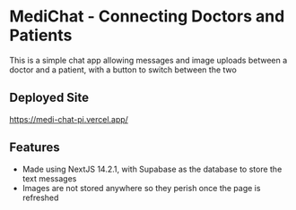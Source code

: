 # MediChat - Connecting Doctors and Patients

This is a simple chat app allowing messages and image uploads between a doctor and a patient, with a button to switch between the two

## Deployed Site
https://medi-chat-pi.vercel.app/

## Features
- Made using NextJS 14.2.1, with Supabase as the database to store the text messages
- Images are not stored anywhere so they perish once the page is refreshed


